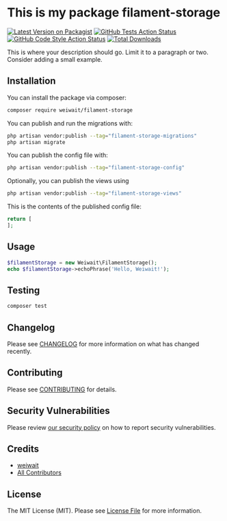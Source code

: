 # This is my package filament-storage

[![Latest Version on Packagist](https://img.shields.io/packagist/v/weiwait/filament-storage.svg?style=flat-square)](https://packagist.org/packages/weiwait/filament-storage)
[![GitHub Tests Action Status](https://img.shields.io/github/actions/workflow/status/weiwait/filament-storage/run-tests.yml?branch=main&label=tests&style=flat-square)](https://github.com/weiwait/filament-storage/actions?query=workflow%3Arun-tests+branch%3Amain)
[![GitHub Code Style Action Status](https://img.shields.io/github/actions/workflow/status/weiwait/filament-storage/fix-php-code-style-issues.yml?branch=main&label=code%20style&style=flat-square)](https://github.com/weiwait/filament-storage/actions?query=workflow%3A"Fix+PHP+code+style+issues"+branch%3Amain)
[![Total Downloads](https://img.shields.io/packagist/dt/weiwait/filament-storage.svg?style=flat-square)](https://packagist.org/packages/weiwait/filament-storage)



This is where your description should go. Limit it to a paragraph or two. Consider adding a small example.

## Installation

You can install the package via composer:

```bash
composer require weiwait/filament-storage
```

You can publish and run the migrations with:

```bash
php artisan vendor:publish --tag="filament-storage-migrations"
php artisan migrate
```

You can publish the config file with:

```bash
php artisan vendor:publish --tag="filament-storage-config"
```

Optionally, you can publish the views using

```bash
php artisan vendor:publish --tag="filament-storage-views"
```

This is the contents of the published config file:

```php
return [
];
```

## Usage

```php
$filamentStorage = new Weiwait\FilamentStorage();
echo $filamentStorage->echoPhrase('Hello, Weiwait!');
```

## Testing

```bash
composer test
```

## Changelog

Please see [CHANGELOG](CHANGELOG.md) for more information on what has changed recently.

## Contributing

Please see [CONTRIBUTING](.github/CONTRIBUTING.md) for details.

## Security Vulnerabilities

Please review [our security policy](../../security/policy) on how to report security vulnerabilities.

## Credits

- [weiwait](https://github.com/weiwait)
- [All Contributors](../../contributors)

## License

The MIT License (MIT). Please see [License File](LICENSE.md) for more information.
